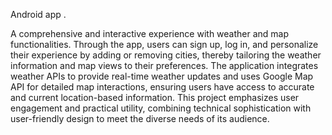 Android app .

A comprehensive and interactive experience with weather and map functionalities. Through the app, users can sign up, log in, and personalize their experience by adding or removing cities, thereby tailoring the weather information and map views to their preferences. The application integrates weather APIs to provide real-time weather updates and uses Google Map API for detailed map interactions, ensuring users have access to accurate and current location-based information. This project emphasizes user engagement and practical utility, combining technical sophistication with user-friendly design to meet the diverse needs of its audience.
